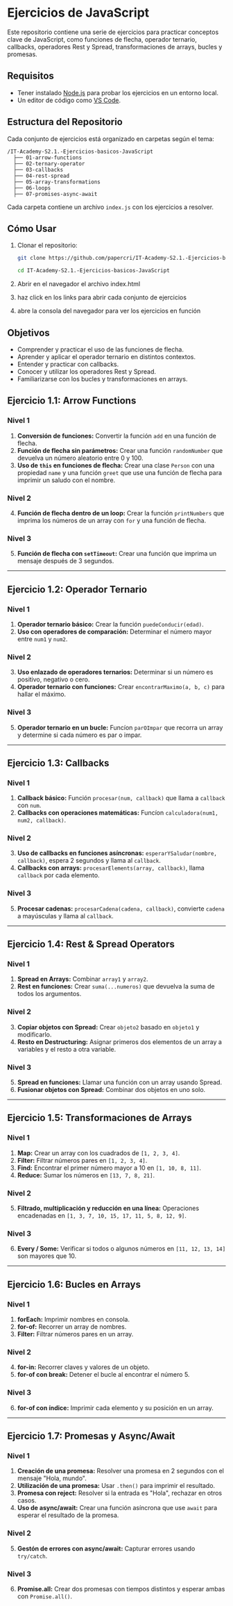# Ejercicios de JavaScript

Este repositorio contiene una serie de ejercicios para practicar conceptos clave de JavaScript, como funciones de flecha, operador ternario, callbacks, operadores Rest y Spread, transformaciones de arrays, bucles y promesas.

## Requisitos
- Tener instalado [Node.js](https://nodejs.org/) para probar los ejercicios en un entorno local.
- Un editor de código como [VS Code](https://code.visualstudio.com/).

## Estructura del Repositorio
Cada conjunto de ejercicios está organizado en carpetas según el tema:

```
/IT-Academy-S2.1.-Ejercicios-basicos-JavaScript
  ├── 01-arrow-functions
  ├── 02-ternary-operator
  ├── 03-callbacks
  ├── 04-rest-spread
  ├── 05-array-transformations
  ├── 06-loops
  ├── 07-promises-async-await
```

Cada carpeta contiene un archivo `index.js` con los ejercicios a resolver.

## Cómo Usar
1. Clonar el repositorio:
   ```bash
   git clone https://github.com/papercri/IT-Academy-S2.1.-Ejercicios-basicos-JavaScript.git
   
   cd IT-Academy-S2.1.-Ejercicios-basicos-JavaScript
   ```
2. Abrir en el navegador el archivo index.html

3. haz click en los links para abrir cada conjunto de ejercicios

4. abre la consola del navegador para ver los ejercicios en función



## Objetivos
- Comprender y practicar el uso de las funciones de flecha.
- Aprender y aplicar el operador ternario en distintos contextos.
- Entender y practicar con callbacks.
- Conocer y utilizar los operadores Rest y Spread.
- Familiarizarse con los bucles y transformaciones en arrays.

## Ejercicio 1.1: Arrow Functions

### Nivel 1
1. **Conversión de funciones:** Convertir la función `add` en una función de flecha.
2. **Función de flecha sin parámetros:** Crear una función `randomNumber` que devuelva un número aleatorio entre 0 y 100.
3. **Uso de `this` en funciones de flecha:** Crear una clase `Person` con una propiedad `name` y una función `greet` que use una función de flecha para imprimir un saludo con el nombre.

### Nivel 2
4. **Función de flecha dentro de un loop:** Crear la función `printNumbers` que imprima los números de un array con `for` y una función de flecha.

### Nivel 3
5. **Función de flecha con `setTimeout`:** Crear una función que imprima un mensaje después de 3 segundos.

---

## Ejercicio 1.2: Operador Ternario

### Nivel 1
1. **Operador ternario básico:** Crear la función `puedeConducir(edad)`.
2. **Uso con operadores de comparación:** Determinar el número mayor entre `num1` y `num2`.

### Nivel 2
3. **Uso enlazado de operadores ternarios:** Determinar si un número es positivo, negativo o cero.
4. **Operador ternario con funciones:** Crear `encontrarMaximo(a, b, c)` para hallar el máximo.

### Nivel 3
5. **Operador ternario en un bucle:** Funcíon `parOImpar` que recorra un array y determine si cada número es par o impar.

---

## Ejercicio 1.3: Callbacks

### Nivel 1
1. **Callback básico:** Función `procesar(num, callback)` que llama a `callback` con `num`.
2. **Callbacks con operaciones matemáticas:** Funcíon `calculadora(num1, num2, callback)`.

### Nivel 2
3. **Uso de callbacks en funciones asíncronas:** `esperarYSaludar(nombre, callback)`, espera 2 segundos y llama al `callback`.
4. **Callbacks con arrays:** `procesarElements(array, callback)`, llama `callback` por cada elemento.

### Nivel 3
5. **Procesar cadenas:** `procesarCadena(cadena, callback)`, convierte `cadena` a mayúsculas y llama al `callback`.

---

## Ejercicio 1.4: Rest & Spread Operators

### Nivel 1
1. **Spread en Arrays:** Combinar `array1` y `array2`.
2. **Rest en funciones:** Crear `suma(...numeros)` que devuelva la suma de todos los argumentos.

### Nivel 2
3. **Copiar objetos con Spread:** Crear `objeto2` basado en `objeto1` y modificarlo.
4. **Resto en Destructuring:** Asignar primeros dos elementos de un array a variables y el resto a otra variable.

### Nivel 3
5. **Spread en funciones:** Llamar una función con un array usando Spread.
6. **Fusionar objetos con Spread:** Combinar dos objetos en uno solo.

---

## Ejercicio 1.5: Transformaciones de Arrays

### Nivel 1
1. **Map:** Crear un array con los cuadrados de `[1, 2, 3, 4]`.
2. **Filter:** Filtrar números pares en `[1, 2, 3, 4]`.
3. **Find:** Encontrar el primer número mayor a 10 en `[1, 10, 8, 11]`.
4. **Reduce:** Sumar los números en `[13, 7, 8, 21]`.

### Nivel 2
5. **Filtrado, multiplicación y reducción en una línea:** Operaciones encadenadas en `[1, 3, 7, 10, 15, 17, 11, 5, 8, 12, 9]`.

### Nivel 3
6. **Every / Some:** Verificar si todos o algunos números en `[11, 12, 13, 14]` son mayores que 10.

---

## Ejercicio 1.6: Bucles en Arrays

### Nivel 1
1. **forEach:** Imprimir nombres en consola.
2. **for-of:** Recorrer un array de nombres.
3. **Filter:** Filtrar números pares en un array.

### Nivel 2
4. **for-in:** Recorrer claves y valores de un objeto.
5. **for-of con break:** Detener el bucle al encontrar el número 5.

### Nivel 3
6. **for-of con índice:** Imprimir cada elemento y su posición en un array.

---

## Ejercicio 1.7: Promesas y Async/Await

### Nivel 1
1. **Creación de una promesa:** Resolver una promesa en 2 segundos con el mensaje "Hola, mundo".
2. **Utilización de una promesa:** Usar `.then()` para imprimir el resultado.
3. **Promesa con reject:** Resolver si la entrada es "Hola", rechazar en otros casos.
4. **Uso de async/await:** Crear una función asíncrona que use `await` para esperar el resultado de la promesa.

### Nivel 2
5. **Gestón de errores con async/await:** Capturar errores usando `try/catch`.

### Nivel 3
6. **Promise.all:** Crear dos promesas con tiempos distintos y esperar ambas con `Promise.all()`.



